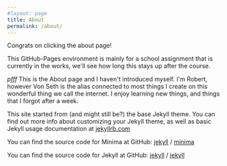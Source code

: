 ```yaml
---
#layout: page
title: About
permalink: /about/
---
```


Congrats on clicking the about page! 

This GitHub-Pages environment is mainly for a school assignment that is currently in the works, we'll see how long this stays up after the course.

*pfff* This is the About page and I haven't introduced myself. I'm Robert, however Von Seth is the alias connected to most things I create on this wonderful thing we call the internet. I enjoy learning new things, and things that I forgot after a week.



This site started from (and might still be?) the base Jekyll theme. You can find out more info about customizing your Jekyll theme, as well as basic Jekyll usage documentation at [jekyllrb.com](https://jekyllrb.com/)

You can find the source code for Minima at GitHub:
[jekyll][jekyll-organization] /
[minima](https://github.com/jekyll/minima)

You can find the source code for Jekyll at GitHub:
[jekyll][jekyll-organization] /
[jekyll](https://github.com/jekyll/jekyll)


[jekyll-organization]: https://github.com/jekyll
